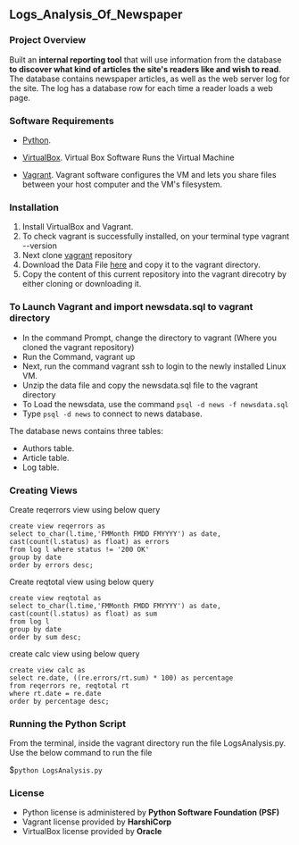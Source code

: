 ## Logs_Analysis_Of_Newspaper

### Project Overview

Built an **internal reporting tool** that will use information from the database **to discover what kind of articles the site's readers like and wish to read**. The database contains newspaper articles, as well as the web server log for the site. The log has a database row for each time a reader loads a web page.

### Software Requirements

- [Python](https://www.python.org/downloads/).

- [VirtualBox](https://www.virtualbox.org/). Virtual Box Software Runs the Virtual Machine

- [Vagrant](https://www.vagrantup.com/downloads.html). Vagrant software configures the VM and lets you share files between your host computer and the VM's filesystem.

### Installation

1. Install VirtualBox and Vagrant.
2. To check vagrant is successfully installed, on your terminal type vagrant --version
3. Next clone [vagrant](https://github.com/udacity/fullstack-nanodegree-vm) repository
4. Download the Data File [here](https://d17h27t6h515a5.cloudfront.net/topher/2016/August/57b5f748_newsdata/newsdata.zip) and copy it to the vagrant directory.
5. Copy the content of this current repository into the vagrant direcotry by either cloning or downloading it.

### To Launch Vagrant and import newsdata.sql to vagrant directory

- In the command Prompt, change the directory to vagrant (Where you cloned the vagrant repository)
- Run the Command, vagrant up
- Next, run the command vagrant ssh to login to the newly installed Linux VM.
- Unzip the data file and copy the newsdata.sql file to the vagrant directory
- To Load the newsdata, use the command `psql -d news -f newsdata.sql`
- Type `psql -d news` to connect to news database.

The database news contains three tables:

- Authors table.
- Article table.
- Log table.

### Creating Views

Create reqerrors view using below query

`create view reqerrors as` <br />
`select to_char(l.time,'FMMonth FMDD FMYYYY') as date, cast(count(l.status) as float) as errors` <br />
`from log l where status != '200 OK'` <br />
`group by date` <br />
`order by errors desc;` <br />

Create reqtotal view using below query

`create view reqtotal as` <br />
`select to_char(l.time,'FMMonth FMDD FMYYYY') as date, cast(count(l.status) as float) as sum` <br />
`from log l` <br />
`group by date` <br />
`order by sum desc;` <br />

create calc view using below query

`create view calc as` <br />
`select re.date, ((re.errors/rt.sum) * 100) as percentage` <br />
`from reqerrors re, reqtotal rt` <br />
`where rt.date = re.date` <br />
`order by percentage desc;` <br />


### Running the Python Script

From the terminal, inside the vagrant directory run the file LogsAnalysis.py. Use the below command to run the file

$`python LogsAnalysis.py`   

### License

- Python license is administered by **Python Software Foundation (PSF)**
- Vagrant license provided by **HarshiCorp**
- VirtualBox license provided by **Oracle**
